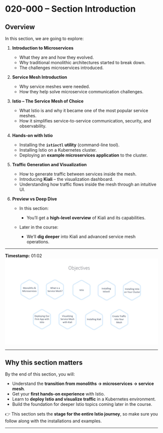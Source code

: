

# 020-000 – Section Introduction

## Overview

In this section, we are going to explore:

1. **Introduction to Microservices**

   * What they are and how they evolved.
   * Why traditional monolithic architectures started to break down.
   * The challenges microservices introduced.

2. **Service Mesh Introduction**

   * Why service meshes were needed.
   * How they help solve microservice communication challenges.

3. **Istio – The Service Mesh of Choice**

   * What Istio is and why it became one of the most popular service meshes.
   * How it simplifies service-to-service communication, security, and observability.

4. **Hands-on with Istio**

   * Installing the **`istioctl` utility** (command-line tool).
   * Installing Istio on a Kubernetes cluster.
   * Deploying an **example microservices application** to the cluster.

5. **Traffic Generation and Visualization**

   * How to generate traffic between services inside the mesh.
   * Introducing **Kiali** – the visualization dashboard.
   * Understanding how traffic flows inside the mesh through an intuitive UI.

6. **Preview vs Deep Dive**

   * In this section:

     * You’ll get a **high-level overview** of Kiali and its capabilities.
   * Later in the course:

     * We’ll **dig deeper** into Kiali and advanced service mesh operations.

---

**Timestamp:** 01:02
![Screenshot](../020-000-section-introduction/01_02_708.png)

---

## Why this section matters

By the end of this section, you will:

* Understand the **transition from monoliths → microservices → service mesh**.
* Get your **first hands-on experience** with Istio.
* Learn to **deploy Istio and visualize traffic** in a Kubernetes environment.
* Build the foundation for deeper Istio topics coming later in the course.

👉 This section sets the **stage for the entire Istio journey**, so make sure you follow along with the installations and examples.

---